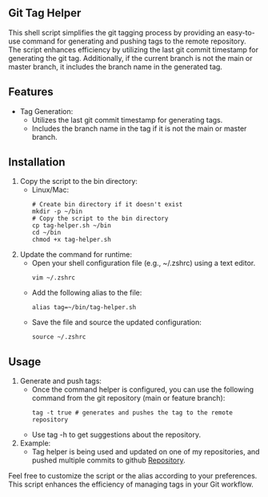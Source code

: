 ## Git Tag Helper

This shell script simplifies the git tagging process by providing an easy-to-use command for generating and pushing tags to the remote repository. The script enhances efficiency by utilizing the last git commit timestamp for generating the git tag. Additionally, if the current branch is not the main or master branch, it includes the branch name in the generated tag.

## Features
  * Tag Generation:
     *   Utilizes the last git commit timestamp for generating tags.
     *   Includes the branch name in the tag if it is not the main or master branch.

## Installation

1. Copy the script to the bin directory:
   *  Linux/Mac:
      ```
      # Create bin directory if it doesn't exist
      mkdir -p ~/bin
      # Copy the script to the bin directory
      cp tag-helper.sh ~/bin
      cd ~/bin
      chmod +x tag-helper.sh
      ```
2. Update the command for runtime:
   * Open your shell configuration file (e.g., ~/.zshrc) using a text editor.
     ```
     vim ~/.zshrc
     ```
   * Add the following alias to the file:
     ```
     alias tag=~/bin/tag-helper.sh
     ```
   * Save the file and source the updated configuration:
     ```
     source ~/.zshrc
     ```

## Usage

1. Generate and push tags:
   * Once the command helper is configured, you can use the following command from the git repository (main or feature branch):
     ```
     tag -t true # generates and pushes the tag to the remote repository
     ```
   * Use tag -h to get suggestions about the repository.
2. Example:
   * Tag helper is being used and updated on one of my repositories, and pushed multiple commits to github <a href="https://github.com/belwals/docker-learning/tags" target="_blank">Repository</a>.


Feel free to customize the script or the alias according to your preferences. This script enhances the efficiency of managing tags in your Git workflow.
